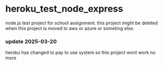 # heroku_test_node_express
node.js test project for school assignment. this project might be deleted when this project is moved to aws or azure or someting else.

### update 2025-03-20
heroku has changed to pay to use system so this project wont work no more
